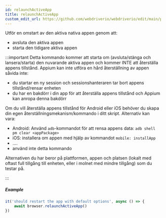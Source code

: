 ```yaml
---
id: relaunchActiveApp
title: relaunchActiveApp
custom_edit_url: https://github.com/webdriverio/webdriverio/edit/main/packages/webdriverio/src/commands/mobile/relaunchActiveApp.ts
---
```


Utför en omstart av den aktiva nativa appen genom att:

- avsluta den aktiva appen
- starta den tidigare aktiva appen

:::important
Detta kommando kommer att starta om (avsluta/stänga och lansera/starta) den nuvarande aktiva appen och kommer INTE att återställa appens tillstånd. Appium kan inte utföra en hård återställning av
appen såvida inte:

- du startar en ny session och sessionshanteraren tar bort appens tillstånd/rensar enheten
- du har en bakdörr i din app för att återställa appens tillstånd och Appium kan anropa denna bakdörr

Om du vill återställa appens tillstånd för Android eller iOS behöver du skapa din egen återställningsmekanism/kommando i ditt skript. Alternativ kan vara:

- Android: Använd `adb`-kommandot för att rensa appens data: `adb shell pm clear <appPackage>`
- iOS: installera om appen med hjälp av kommandot `mobile: installApp`
- ....
- använd inte detta kommando

Alternativen du har beror på plattformen, appen och platsen (lokalt med oftast full tillgång till enheten, eller i molnet med mindre tillgång) som du testar på.

:::

##### Example

```js title="restart.app.js"
it('should restart the app with default options', async () => {
    await browser.relaunchActiveApp()
})
```